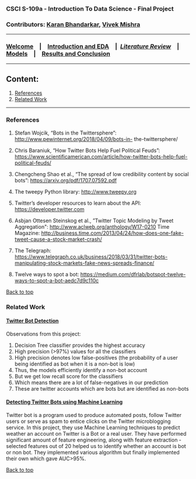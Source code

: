 ### CSCI S-109a - Introduction To Data Science - Final Project
### Contributors: [Karan Bhandarkar](mailto:karanbhandarkar@gmail.com), [Vivek Mishra](mailto:iblpvivek@icloud.com)
<HR>
  
### [Welcome](README.md)&emsp;|&emsp;[Introduction and EDA](intro-and-eda.md)&emsp;|&ensp;[**_Literature Review_**](lit-review.md)&emsp;|&emsp;[Models](models.md)&emsp;|&emsp;[Results and Conclusion](results-and-concl.md)
<HR>


## Content:
1. [References](#references)
1. [Related Work](#related-work)

<HR>
  
### References

1. Stefan Wojcik, “Bots in the Twittersphere”: http://www.pewinternet.org/2018/04/09/bots-in- the-twittersphere/ 

2. Chris Baraniuk, “How Twitter Bots Help Fuel Political Feuds”: https://www.scientificamerican.com/article/how-twitter-bots-help-fuel-political-feuds/ 

3. Chengcheng Shao et al., “The spread of low credibility content by social bots”: https://arxiv.org/pdf/1707.07592.pdf

4. The tweepy Python library: http://www.tweepy.org

5. Twitter’s developer resources to learn about the API: https://developer.twitter.com 

6. Asbjan Ottesen Steinskog et al., ”Twitter Topic Modeling by Tweet Aggregation": http://www.aclweb.org/anthology/W17-0210 
Time Magazine: http://business.time.com/2013/04/24/how-does-one-fake-tweet-cause-a-stock-market-crash/

7. The Telegraph: https://www.telegraph.co.uk/business/2018/03/31/twitter-bots-manipulating-stock-markets-fake-news-spreads-finance/

8. Twelve ways to spot a bot: https://medium.com/dfrlab/botspot-twelve-ways-to-spot-a-bot-aedc7d9c110c

[Back to top](#content)

### Related Work

#### [Twitter Bot Detection](https://github.com/RohanBhirangi/Twitter-Bot-Detection)

Observations from this project:<BR>
1. Decision Tree classifier provides the highest accuracy<BR>
2. High precision (>97%) values for all the classifiers<BR>
3. High precision denotes low false-positives (the probability of a user being identified as bot when it is a non-bot is low)<BR>
4. Thus, the models efficiently identify a non-bot account<BR>
5. But we get low recall score for the classifiers<BR>
6. Which means there are a lot of false-negatives in our prediction<BR>
7. These are twitter accounts which are bots but are identified as non-bots<BR>

#### [Detecting Twitter Bots using Machine Learning](https://github.com/jubins/MachineLearning-Detecting-Twitter-Bots)

Twitter bot is a program used to produce automated posts, follow Twitter users or serve as spam to entice clicks on the Twitter microblogging service. In this project, they use Machine Learning techniques to predict weather an account on Twitter is a Bot or a real user. They have performed significant amount of feature engineering, along with feature extraction - selected features out of 20 helped us to identify whether an account is bot or non bot. They implemented various algorithm but finally implemented their own which gave AUC>95%.

[Back to top](#content)
